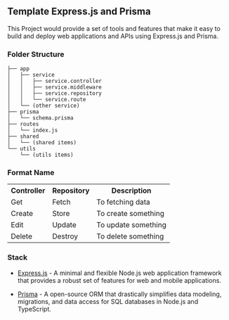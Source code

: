 ## Template Express.js and Prisma

This Project would provide a set of tools and features that make it easy to build and deploy web applications and APIs using Express.js and Prisma.

### Folder Structure

```
├── app
│   ├── service
│   │   ├── service.controller
│   │   ├── service.middleware
│   │   ├── service.repository
│   │   └── service.route
│   └── (other service)
├── prisma
│   └── schema.prisma
├── routes
│   └── index.js
├── shared
│   └── (shared items)
└── utils
    └── (utils items)
```

### Format Name

<table width="100%">
    <tr>
        <th>Controller</th>
        <th>Repository</th>
        <th>Description</th>
    </tr>
    <tr>
        <td>Get</td>
        <td>Fetch</td>
        <td>To fetching data</td>
    </tr>
    <tr>
        <td>Create</td>
        <td>Store</td>
        <td>To create something</td>
    </tr>
    <tr>
        <td>Edit</td>
        <td>Update</td>
        <td>To update something</td>
    </tr>
    <tr>
        <td>Delete</td>
        <td>Destroy</td>
        <td>To delete something</td>
    </tr>
</table>

### Stack

- [Express.js](https://expressjs.com/) - A minimal and flexible Node.js web application framework that provides a robust set of features for web and mobile applications.

- [Prisma](https://www.prisma.io/express) - A open-source ORM that drastically simplifies data modeling, migrations, and data access for SQL databases in Node.js and TypeScript.
